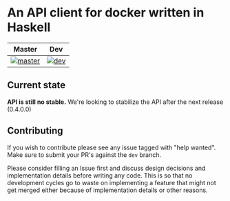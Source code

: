 # An API client for docker written in Haskell

| Master | Dev  |
| -------| ---- |
| [![master](https://travis-ci.org/denibertovic/docker-hs.svg?branch=master)](https://travis-ci.org/denibertovic/docker-hs) | [![dev](https://travis-ci.org/denibertovic/docker-hs.svg?branch=dev)](https://travis-ci.org/denibertovic/docker-hs) |


## Current state

**API is still no stable.**
We're looking to stabilize the API after the next release (0.4.0.0)

## Contributing

If you wish to contribute please see any issue tagged with "help wanted".
Make sure to submit your PR's against the `dev` branch.

Please consider filling an Issue first and discuss design decisions and implementation details before
writing any code. This is so that no development cycles go to waste on implementing a feature that
might not get merged either because of implementation details or other reasons.

